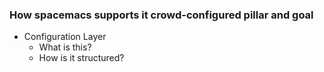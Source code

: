 ### How spacemacs supports it crowd-configured pillar and goal

- Configuration Layer
  - What is this?
  - How is it structured?

